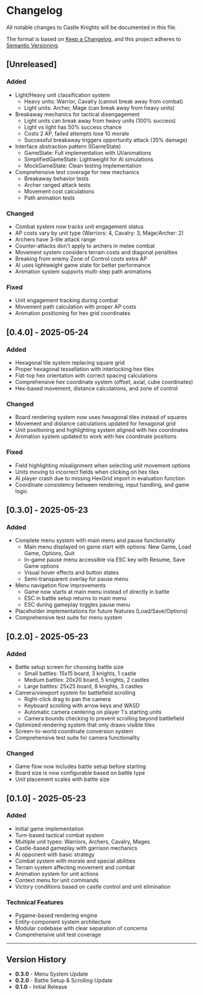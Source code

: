 # Changelog

All notable changes to Castle Knights will be documented in this file.

The format is based on [Keep a Changelog](https://keepachangelog.com/en/1.0.0/),
and this project adheres to [Semantic Versioning](https://semver.org/spec/v2.0.0.html).

## [Unreleased]

### Added
- Light/Heavy unit classification system
  - Heavy units: Warrior, Cavalry (cannot break away from combat)
  - Light units: Archer, Mage (can break away from heavy units)
- Breakaway mechanics for tactical disengagement
  - Light units can break away from heavy units (100% success)
  - Light vs light has 50% success chance
  - Costs 2 AP, failed attempts lose 10 morale
  - Successful breakaway triggers opportunity attack (35% damage)
- Interface abstraction pattern (IGameState)
  - GameState: Full implementation with UI/animations
  - SimplifiedGameState: Lightweight for AI simulations
  - MockGameState: Clean testing implementation
- Comprehensive test coverage for new mechanics
  - Breakaway behavior tests
  - Archer ranged attack tests
  - Movement cost calculations
  - Path animation tests

### Changed
- Combat system now tracks unit engagement status
- AP costs vary by unit type (Warriors: 4, Cavalry: 3, Mage/Archer: 2)
- Archers have 3-tile attack range
- Counter-attacks don't apply to archers in melee combat
- Movement system considers terrain costs and diagonal penalties
- Breaking from enemy Zone of Control costs extra AP
- AI uses lightweight game state for better performance
- Animation system supports multi-step path animations

### Fixed
- Unit engagement tracking during combat
- Movement path calculation with proper AP costs
- Animation positioning for hex grid coordinates

## [0.4.0] - 2025-05-24

### Added
- Hexagonal tile system replacing square grid
- Proper hexagonal tessellation with interlocking hex tiles
- Flat-top hex orientation with correct spacing calculations
- Comprehensive hex coordinate system (offset, axial, cube coordinates)
- Hex-based movement, distance calculations, and zone of control

### Changed
- Board rendering system now uses hexagonal tiles instead of squares
- Movement and distance calculations updated for hexagonal grid
- Unit positioning and highlighting system aligned with hex coordinates
- Animation system updated to work with hex coordinate positions

### Fixed
- Field highlighting misalignment when selecting unit movement options
- Units moving to incorrect fields when clicking on hex tiles
- AI player crash due to missing HexGrid import in evaluation function
- Coordinate consistency between rendering, input handling, and game logic

## [0.3.0] - 2025-05-23

### Added
- Complete menu system with main menu and pause functionality
  - Main menu displayed on game start with options: New Game, Load Game, Options, Quit
  - In-game pause menu accessible via ESC key with Resume, Save Game options
  - Visual hover effects and button states
  - Semi-transparent overlay for pause menu
- Menu navigation flow improvements
  - Game now starts at main menu instead of directly in battle
  - ESC in battle setup returns to main menu
  - ESC during gameplay toggles pause menu
- Placeholder implementations for future features (Load/Save/Options)
- Comprehensive test suite for menu system

## [0.2.0] - 2025-05-23

### Added
- Battle setup screen for choosing battle size
  - Small battles: 15x15 board, 3 knights, 1 castle
  - Medium battles: 20x20 board, 5 knights, 2 castles
  - Large battles: 25x25 board, 8 knights, 3 castles
- Camera/viewport system for battlefield scrolling
  - Right-click drag to pan the camera
  - Keyboard scrolling with arrow keys and WASD
  - Automatic camera centering on player 1's starting units
  - Camera bounds checking to prevent scrolling beyond battlefield
- Optimized rendering system that only draws visible tiles
- Screen-to-world coordinate conversion system
- Comprehensive test suite for camera functionality

### Changed
- Game flow now includes battle setup before starting
- Board size is now configurable based on battle type
- Unit placement scales with battle size

## [0.1.0] - 2025-05-23

### Added
- Initial game implementation
- Turn-based tactical combat system
- Multiple unit types: Warriors, Archers, Cavalry, Mages
- Castle-based gameplay with garrison mechanics
- AI opponent with basic strategy
- Combat system with morale and special abilities
- Terrain system affecting movement and combat
- Animation system for unit actions
- Context menu for unit commands
- Victory conditions based on castle control and unit elimination

### Technical Features
- Pygame-based rendering engine
- Entity-component system architecture
- Modular codebase with clear separation of concerns
- Comprehensive unit test coverage

---

## Version History

- **0.3.0** - Menu System Update
- **0.2.0** - Battle Setup & Scrolling Update  
- **0.1.0** - Initial Release
